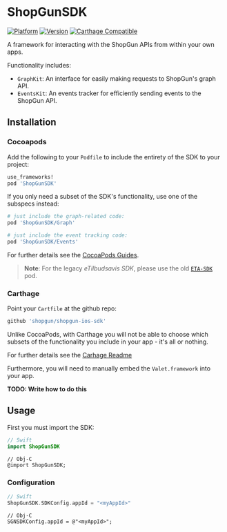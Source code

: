 ShopGunSDK
==========

[![Platform](https://cocoapod-badges.herokuapp.com/p/ShopGunSDK/badge.png)](http://cocoadocs.org/docsets/ShopGunSDK)
[![Version](https://cocoapod-badges.herokuapp.com/v/ShopGunSDK/badge.png)](http://cocoadocs.org/docsets/ShopGunSDK) 
[![Carthage Compatible](https://img.shields.io/badge/Carthage-compatible-4BC51D.svg?style=flat)](https://github.com/Carthage/Carthage)


A framework for interacting with the ShopGun APIs from within your own apps.

Functionality includes:

- `GraphKit`: An interface for easily making requests to ShopGun's graph API.
- `EventsKit`: An events tracker for efficiently sending events to the ShopGun API.



## Installation

### Cocoapods
Add the following to your `Podfile` to include the entirety of the SDK to your project:

```ruby
use_frameworks!
pod 'ShopGunSDK'
```

If you only need a subset of the SDK's functionality, use one of the subspecs instead: 

```ruby
# just include the graph-related code:
pod 'ShopGunSDK/Graph'

# just include the event tracking code:
pod 'ShopGunSDK/Events'
```

For further details see the [CocoaPods Guides](https://guides.cocoapods.org/).

> **Note**: For the legacy _eTilbudsavis SDK_, please use the old [`ETA-SDK`](http://cocoapods.org/pods/ETA-SDK) pod.

### Carthage

Point your `Cartfile` at the github repo:

```ruby
github 'shopgun/shopgun-ios-sdk'
```

Unlike CocoaPods, with Carthage you will not be able to choose which subsets of the functionality you include in your app - it's all or nothing.

For further details see the [Carhage Readme](https://guides.cocoapods.org/)

Furthermore, you will need to manually embed the `Valet.framework` into your app.

**TODO: Write how to do this**


## Usage

First you must import the SDK:

```swift
// Swift
import ShopGunSDK
```
```objc 
// Obj-C
@import ShopGunSDK;
```


### Configuration


```swift
// Swift
ShopGunSDK.SDKConfig.appId = "<myAppId>"
```
```objc
// Obj-C
SGNSDKConfig.appId = @"<myAppId>";
```


